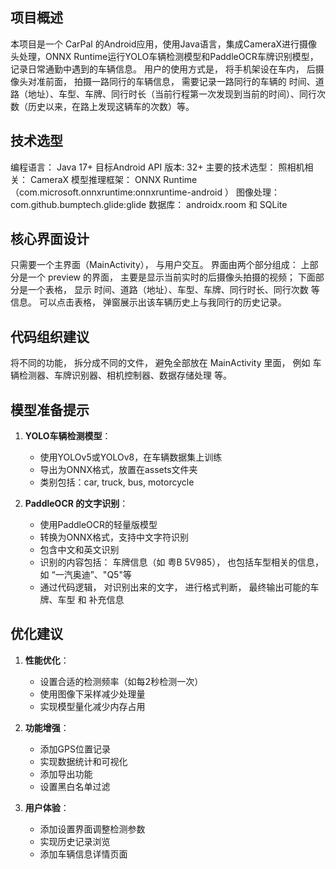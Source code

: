 ## 项目概述
本项目是一个 CarPal 的Android应用，使用Java语言，集成CameraX进行摄像头处理，ONNX Runtime运行YOLO车辆检测模型和PaddleOCR车牌识别模型，记录日常通勤中遇到的车辆信息。
用户的使用方式是， 将手机架设在车内， 后摄像头对准前面， 拍摄一路同行的车辆信息， 需要记录一路同行的车辆的  时间、道路（地址）、车型、车牌、同行时长（当前行程第一次发现到当前的时间）、同行次数（历史以来，在路上发现这辆车的次数）等。

## 技术选型
编程语言： Java 17+
目标Android API 版本: 32+
主要的技术选型：
照相机相关：   CameraX
模型推理框架：  ONNX Runtime （com.microsoft.onnxruntime:onnxruntime-android ）
图像处理： com.github.bumptech.glide:glide
数据库：   androidx.room  和 SQLite

## 核心界面设计
只需要一个主界面（MainActivity）， 与用户交互。 界面由两个部分组成： 上部分是一个 preview 的界面， 主要是显示当前实时的后摄像头拍摄的视频； 下面部分是一个表格， 显示
时间、道路（地址）、车型、车牌、同行时长、同行次数 等信息。 可以点击表格， 弹窗展示出该车辆历史上与我同行的历史记录。

## 代码组织建议
将不同的功能， 拆分成不同的文件， 避免全部放在 MainActivity 里面， 例如 车辆检测器、车牌识别器、相机控制器、数据存储处理 等。

## 模型准备提示

1. **YOLO车辆检测模型**：
    - 使用YOLOv5或YOLOv8，在车辆数据集上训练
    - 导出为ONNX格式，放置在assets文件夹
    - 类别包括：car, truck, bus, motorcycle

2. **PaddleOCR 的文字识别**：
    - 使用PaddleOCR的轻量版模型
    - 转换为ONNX格式，支持中文字符识别
    - 包含中文和英文识别
    - 识别的内容包括： 车牌信息（如 粤B 5V985）， 也包括车型相关的信息， 如 “一汽奥迪”、"Q5"等
    - 通过代码逻辑， 对识别出来的文字， 进行格式判断， 最终输出可能的车牌、车型 和 补充信息

## 优化建议

1. **性能优化**：
    - 设置合适的检测频率（如每2秒检测一次）
    - 使用图像下采样减少处理量
    - 实现模型量化减少内存占用

2. **功能增强**：
    - 添加GPS位置记录
    - 实现数据统计和可视化
    - 添加导出功能
    - 设置黑白名单过滤

3. **用户体验**：
    - 添加设置界面调整检测参数
    - 实现历史记录浏览
    - 添加车辆信息详情页面
